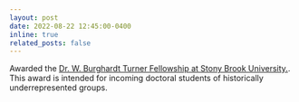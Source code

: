 ```yaml
---
layout: post
date: 2022-08-22 12:45:00-0400
inline: true
related_posts: false
---
```


Awarded the [Dr. W. Burghardt Turner Fellowship at Stony Brook University.](https://www.stonybrook.edu/commcms/cie/turner/). This award is intended for incoming doctoral students of historically underrepresented
groups. <!-- This award provides some financial support from 2022 -- 2027. -->
